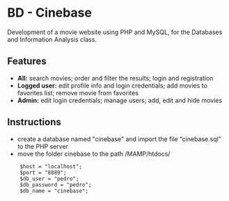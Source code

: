 # BD - Cinebase 

Development of a movie website using PHP and MySQL, for the Databases and Information Analysis class.

## Features
- **All:** search movies; order and filter the results; login and registration
- **Logged user:** edit profile info and login credentials; add movies to favorites list; remove movie from favorites
- **Admin:** edit login credentials; manage users; add, edit and hide movies


## Instructions
- create a database named "cinebase" and import the file “cinebase.sql” to the PHP server
- move the folder cinebase to the path /MAMP/htdocs/

```
	$host = "localhost";
	$port = "8889";
	$db_user = "pedro";
	$db_password = "pedro";
	$db_name = "cinebase";
```
